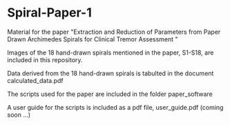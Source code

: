 # Spiral-Paper-1
Material for the paper "Extraction and Reduction of Parameters from Paper Drawn Archimedes Spirals for Clinical Tremor Assessment "

Images of the 18 hand-drawn spirals mentioned in the paper, S1-S18, are included in this repository.

Data derived from the 18 hand-drawn spirals is tabulted in the document calculated_data.pdf

The scripts used for the paper are included in the folder paper_software

A user guide for the scripts is included as a pdf file, user_guide.pdf (coming soon ...)

